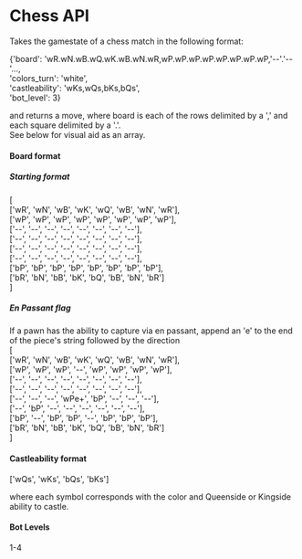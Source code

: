 # Chess API
Takes the gamestate of a chess match in the following format:  
  
{'board': 'wR.wN.wB.wQ.wK.wB.wN.wR,wP.wP.wP.wP.wP.wP.wP.wP,'--'.'--'...,  
'colors_turn': 'white',  
'castleability': 'wKs,wQs,bKs,bQs',  
'bot_level': 3}  
  
and returns a move, where board is each of the rows delimited by a ',' and each square delimited by a '.'.  
See below for visual aid as an array.  
  
#### Board format
##### Starting format
[  
['wR', 'wN', 'wB', 'wK', 'wQ', 'wB', 'wN', 'wR'],  
['wP', 'wP', 'wP', 'wP', 'wP', 'wP', 'wP', 'wP'],  
['--', '--', '--', '--', '--', '--', '--', '--'],  
['--', '--', '--', '--', '--', '--', '--', '--'],  
['--', '--', '--', '--', '--', '--', '--', '--'],  
['--', '--', '--', '--', '--', '--', '--', '--'],  
['bP', 'bP', 'bP', 'bP', 'bP', 'bP', 'bP', 'bP'],  
['bR', 'bN', 'bB', 'bK', 'bQ', 'bB', 'bN', 'bR']  
]  
##### En Passant flag
If a pawn has the ability to capture via en passant, append an 'e' to the end of the piece's string followed by the direction  
[  
['wR', 'wN', 'wB', 'wK', 'wQ', 'wB', 'wN', 'wR'],  
['wP', 'wP', 'wP', '--', 'wP', 'wP', 'wP', 'wP'],  
['--', '--', '--', '--', '--', '--', '--', '--'],  
['--', '--', '--', '--', '--', '--', '--', '--'],  
['--', '--', '--', 'wPe+', 'bP', '--', '--', '--'],  
['--', 'bP', '--', '--', '--', '--', '--', '--'],  
['bP', '--', 'bP', 'bP', '--', 'bP', 'bP', 'bP'],  
['bR', 'bN', 'bB', 'bK', 'bQ', 'bB', 'bN', 'bR']  
]  



#### Castleability format
['wQs', 'wKs', 'bQs', 'bKs']  

where each symbol corresponds with the color and Queenside or Kingside ability to castle.  

#### Bot Levels
1-4  